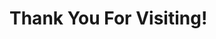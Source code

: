 <!DOCTYPE html>
<html lang="en">
<head>
    <meta charset="UTF-8">
    <meta name="viewport" content="width=device-width, initial-scale=1.0">
    <title>Thank</title>
</head>
<body>
    <h1> Thank You For Visiting! </h1>
</body>
</html>
